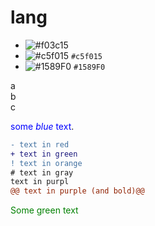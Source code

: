 # lang
- ![#f03c15](https://via.placeholder.com/15/f03c15/f03c15.png)
- ![#c5f015](https://via.placeholder.com/15/c5f015/c5f015.png) `#c5f015`
- ![#1589F0](https://via.placeholder.com/15/1589F0/1589F0.png) `#1589F0`

a\
b\
c

<span style="color:blue">some *blue* text</span>.



```diff
- text in red
+ text in green
! text in orange
# text in gray
text in purpl
@@ text in purple (and bold)@@
```
<span style="color: green"> Some green text </span>
